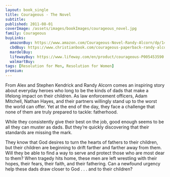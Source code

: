 ```yaml
---
layout: book_single
title: Courageous - The Novel
subtitle:
published: 2011-08-01
coverImage: /assets/images/bookImages/courageous_novel.jpg
family: Courageous
buyLinks:
  amazonBuy: https://www.amazon.com/Courageous-Novel-Randy-Alcorn/dp/1414358466/ref=sr_1_2?keywords=Courageous+Novel&qid=1637282739&qsid=141-6196979-4180442&sr=8-2&sres=1414358466%2C1645174352%2C150671448X%2C1506714471%2C1506714463%2CB076X9BDH1%2CB09CKYH6Y9%2C1496402782%2C1338317946%2C0441015670%2C154202871X%2CB08BRSQKJ2%2C0451465652%2C0061650730%2C1683227484%2C0593134826&srpt=ABIS_BOOK
  cbdBuy: https://www.christianbook.com/courageous-paperback-randy-alcorn/9781414358468/pd/358468?event=PRCBD1
  mardelBuy:
  lifewayBuy: https://www.lifeway.com/en/product/courageous-P005453590
  walmartBuy:
tags: [Resolution for Men, Resolution for Women]
premium:
---
```

From Alex and Stephen Kendrick and Randy Alcorn comes an inspiring story about everyday heroes who long to be the kinds of dads that make a lifelong impact on their children. As law enforcement officers, Adam Mitchell, Nathan Hayes, and their partners willingly stand up to the worst the world can offer. Yet at the end of the day, they face a challenge that none of them are truly prepared to tackle: fatherhood.

While they consistently give their best on the job, good enough seems to be all they can muster as dads. But they’re quickly discovering that their standards are missing the mark.

They know that God desires to turn the hearts of fathers to their children, but their children are beginning to drift farther and farther away from them. Will they be able to find a way to serve and protect those who are most dear to them? When tragedy hits home, these men are left wrestling with their hopes, their fears, their faith, and their fathering. Can a newfound urgency help these dads draw closer to God . . . and to their children?
